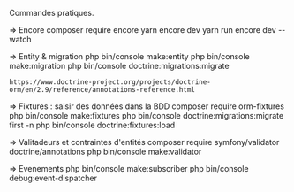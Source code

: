 Commandes pratiques.

=> Encore
    composer require encore
    yarn encore dev
    yarn run encore dev --watch

=> Entity & migration
	php bin/console make:entity
	php bin/console make:migration
	php bin/console doctrine:migrations:migrate

	https://www.doctrine-project.org/projects/doctrine-orm/en/2.9/reference/annotations-reference.html

=> Fixtures : saisir des données dans la BDD
	composer require orm-fixtures
	php bin/console make:fixtures
	php bin/console doctrine:migrations:migrate first -n
	php bin/console doctrine:fixtures:load

=> Valitadeurs et contraintes d'entités
	composer require symfony/validator doctrine/annotations
	php bin/console make:validator

=> Evenements
	php bin/console make:subscriber
	php bin/console debug:event-dispatcher